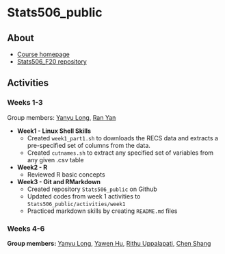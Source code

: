# Stats506_public  

## About  
* [Course homepage](https://jbhender.github.io/Stats506/F20/)
* [Stats506_F20 repository](https://github.com/jbhender/Stats506_F20/tree/master)

## Activities  
### Weeks 1-3  
Group members: [Yanyu Long](https://github.com/longyyu/Stats506_public), 
[Ran Yan](https://github.com/Ranynola/Stats506_public)

* **Week1 - Linux Shell Skills**  
  * Created `week1_part1.sh` to downloads the RECS data and extracts 
    a pre-specified set of columns from the data.
  * Created `cutnames.sh` to extract any specified set of variables 
    from any given .csv table
* **Week2 - R**  
  * Reviewed R basic concepts 
* **Week3 - Git and RMarkdown**  
  * Created repository `Stats506_public` on Github
  * Updated codes from week 1 activities to `Stats506_public/activities/week1`
  * Practiced markdown skills by creating `README.md` files

### Weeks 4-6
**Group members:** [Yanyu Long](https://github.com/longyyu/Stats506_public), [Yawen Hu](https://github.com/yawenh/Stats506_public), [Rithu Uppalapati](https://github.com/rurithu/Stats506_public), [Chen Shang](https://github.com/ChenShangUmich/Stats506_public)  

